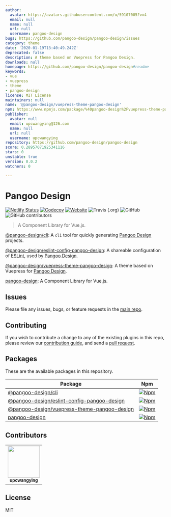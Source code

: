 ```yaml
---
author:
  avatar: https://avatars.githubusercontent.com/u/59107005?v=4
  email: null
  name: null
  url: null
  username: pangoo-design
bugs: https://github.com/pangoo-design/pangoo-design/issues
category: theme
date: '2020-01-19T13:40:49.242Z'
deprecated: false
description: A theme based on Vuepress for Pangoo Design.
downloads: null
homepage: https://github.com/pangoo-design/pangoo-design#readme
keywords:
- vue
- vuepress
- theme
- pangoo-design
license: MIT License
maintainers: null
name: '@pangoo-design/vuepress-theme-pangoo-design'
npm: https://www.npmjs.com/package/%40pangoo-design%2Fvuepress-theme-pangoo-design
publisher:
  avatar: null
  email: upcwangying@126.com
  name: null
  url: null
  username: upcwangying
repository: https://github.com/pangoo-design/pangoo-design
score: 0.28957071925341116
stars: 0
unstable: true
version: 0.0.2
watchers: 0

---
```


# Pangoo Design

[![Netlify Status](https://api.netlify.com/api/v1/badges/05401131-d6e0-40be-bf1d-4dbe2ed7633b/deploy-status)](https://app.netlify.com/sites/pangoo-design/deploys)
[![Codecov](https://img.shields.io/codecov/c/gh/pangoo-design/pangoo-design)](https://codecov.io/gh/pangoo-design/pangoo-design)
[![Website](https://img.shields.io/website?url=https%3A%2F%2Fpangoo.design)](https://pangoo.design)
![Travis (.org)](https://img.shields.io/travis/pangoo-design/pangoo-design)
![GitHub](https://img.shields.io/github/license/pangoo-design/pangoo-design)
![GitHub contributors](https://img.shields.io/github/contributors/pangoo-design/pangoo-design)

> A Component Library for Vue.js.

[@pangoo-design/cli](packages/@pangoo-design/cli): A `cli` tool for quickly generating [Pangoo Design](https://pangoo.design) projects.

[@pangoo-design/eslint-config-pangoo-design](packages/@pangoo-design/eslint-config-pangoo-design): A shareable configuration of [ESLint](https://eslint.org), used by [Pangoo Design](https://pangoo.design).

[@pangoo-design/vuepress-theme-pangoo-design](packages/@pangoo-design/vuepress-theme-pangoo-design): A theme based on Vuepress for [Pangoo Design](https://pangoo.design).

[pangoo-design](packages/pangoo-design): A Component Library for Vue.js.

## Issues

Please file any issues, bugs, or feature requests in the [main
repo](https://github.com/pangoo-design/pangoo-design/issues/new).

## Contributing

If you wish to contribute a change to any of the existing plugins in this repo,
please review our [contribution guide](https://github.com/pangoo-design/pangoo-design/blob/master/.github/CONTRIBUTING.md),
and send a [pull request](https://github.com/pangoo-design/pangoo-design/pulls).

## Packages
These are the available packages in this repository.

| Package | Npm |
|--------|-----|
| [@pangoo-design/cli](./packages/@pangoo-design/cli) | [![Npm](https://img.shields.io/npm/v/@pangoo-design/cli)](https://www.npmjs.com/package/@pangoo-design/cli) |
| [@pangoo-design/eslint-config-pangoo-design](./packages/@pangoo-design/eslint-config-pangoo-design) | [![Npm](https://img.shields.io/npm/v/@pangoo-design/eslint-config-pangoo-design)](https://www.npmjs.com/package/@pangoo-design/eslint-config-pangoo-design) |
| [@pangoo-design/vuepress-theme-pangoo-design](./packages/@pangoo-design/vuepress-theme-pangoo-design) | [![Npm](https://img.shields.io/npm/v/@pangoo-design/vuepress-theme-pangoo-design)](https://www.npmjs.com/package/@pangoo-design/vuepress-theme-pangoo-design) |
| [pangoo-design](./packages/pangoo-design) | [![Npm](https://img.shields.io/npm/v/pangoo-design)](https://www.npmjs.com/package/pangoo-design) |

## Contributors

<!-- ALL-CONTRIBUTORS-LIST:START - Do not remove or modify this section -->
<!-- prettier-ignore-start -->
<!-- markdownlint-disable -->
<table>
  <tr>
    <td align="center"><a href="https://upcwangying.com"><img src="https://avatars1.githubusercontent.com/u/19725091?v=4" width="100px;" alt=""/><br /><sub><b>upcwangying</b></sub></a></td>
  </tr>
</table>

<!-- markdownlint-enable -->
<!-- prettier-ignore-end -->
<!-- ALL-CONTRIBUTORS-LIST:END -->

## License

MIT
